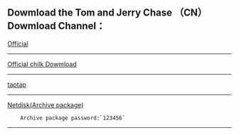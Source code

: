 Dowmload the Tom and Jerry Chase （CN）
 Dowmload Channel：
--------

[Official](https://tom.163.com)
    
--------

[Official chilk Dowmload](https://adl.netease.com/d/g/tnj/c/gw?type=android)
    
--------

[taptap](https://www.taptap.com/app/70882)
    
--------

[Netdisk(Archive package)](https://cloud.degoo.com/share/8AnEJCdiS4TFOj)
      
        Archive package password:`123456`
   
--------
